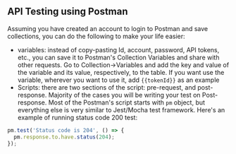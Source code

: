 ## API Testing using Postman

Assuming you have created an account to login to Postman and save collections, you can do the following to make your life easier:

- variables: instead of copy-pasting Id, account, password, API tokens, etc., you can save it to Postman's Collection Variables and share with other requests. Go to Collection->Variables and add the key and value of the variable and its value, respectively, to the table. If you want use the variable, wherever you want to use it, add `{{tokenId}}` as an example
- Scripts: there are two sections of the script: pre-request, and post-response. Majority of the cases you will be writing your test on Post-response. Most of the Postman's script starts with `pm` object, but everything else is very similar to Jest/Mocha test framework. Here's an example of running status code 200 test:

```js
pm.test('Status code is 204', () => {
  pm.response.to.have.status(204);
});
```
